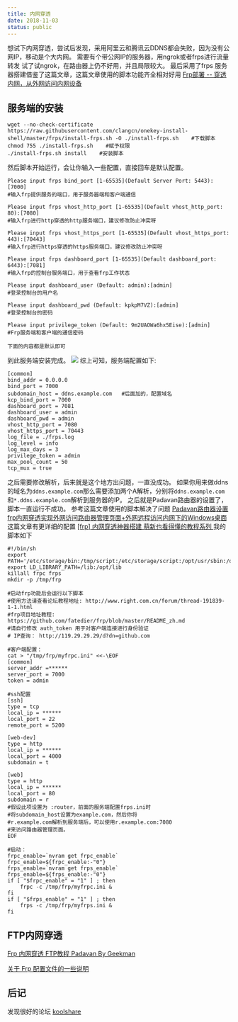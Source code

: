 ```yaml
---
title: 内网穿透
date: 2018-11-03
status: public
---
```

想试下内网穿透，尝试后发现，采用阿里云和腾讯云DDNS都会失败，因为没有公网IP，移动是个大内网。
需要有个带公网IP的服务器，用ngrok或者frps进行流量转发
试了试ngrok，在路由器上仍不好用，并且局限较大。
最后采用了frps
服务器搭建借鉴了这篇文章，这篇文章使用的脚本功能齐全相对好用
[Frp部署 -- 穿透内网，从外网访问内网设备](https://note.izhaoo.com/frp-deploy.html)

<!--more-->

## 服务端的安装
```
wget --no-check-certificate https://raw.githubusercontent.com/clangcn/onekey-install-shell/master/frps/install-frps.sh -O ./install-frps.sh    #下载脚本
chmod 755 ./install-frps.sh    #赋予权限
./install-frps.sh install    #安装脚本
```
然后脚本开始运行，会让你输入一些配置，直接回车是默认配置。
```
Please input frps bind_port [1-65535](Default Server Port: 5443):[7000]
#输入frp提供服务的端口，用于服务器端和客户端通信

Please input frps vhost_http_port [1-65535](Default vhost_http_port: 80):[7080]
#输入frp进行http穿透的http服务端口，建议修改防止冲突呀

Please input frps vhost_https_port [1-65535](Default vhost_https_port: 443):[70443]
#输入frp进行https穿透的https服务端口，建议修改防止冲突呀

Please input frps dashboard_port [1-65535](Default dashboard_port: 6443):[7081]
#输入frp的控制台服务端口，用于查看frp工作状态

Please input dashboard_user (Default: admin):[admin]
#登录控制台的用户名

Please input dashboard_pwd (Default: kpkpM7VZ):[admin]
#登录控制台的密码

Please input privilege_token (Default: 9m2UAOWa6hx5Eise):[admin]
#Frp服务端和客户端的通信密码

下面的内容都是默认即可
```
到此服务端安装完成。
![](https://images.liangs.me/notes/Notes/_image/aea9760659742daa86bf1b6b0c2c3873_20180512114749.jpg)
综上可知，服务端配置如下:
```
[common]
bind_addr = 0.0.0.0
bind_port = 7000
subdomain_host = ddns.example.com   #后面加的，配置域名
kcp_bind_port = 7000
dashboard_port = 7081
dashboard_user = admin
dashboard_pwd = admin
vhost_http_port = 7080
vhost_https_port = 70443
log_file = ./frps.log
log_level = info
log_max_days = 3
privilege_token = admin
max_pool_count = 50
tcp_mux = true
```
之后需要修改解析，后来就是这个地方出问题，一直没成功。
如果你用来做ddns的域名为`ddns.example.com`那么需要添加两个A解析，分别将`ddns.example.com`和`*.ddns.example.com`解析到服务器的IP。
之后就是Padavan路由器的设置了，脚本一直运行不成功。
参考这篇文章使用的脚本解决了问题
[Padavan路由器设置frp内网穿透实现外网访问路由器管理页面+外网远程访问内网下的Windows桌面](https://www.imokey.cn/2018/10/frp&padavan_tutorial/)
这篇文章有更详细的配置
[[frp] 内网穿透神器搭建 萌新也看得懂的教程系列
](https://lolico.moe/tutorial/frp.html)
我的脚本如下
```
#!/bin/sh
export PATH='/etc/storage/bin:/tmp/script:/etc/storage/script:/opt/usr/sbin:/opt/usr/bin:/opt/sbin:/opt/bin:/usr/local/sbin:/usr/sbin:/usr/bin:/sbin:/bin'
export LD_LIBRARY_PATH=/lib:/opt/lib
killall frpc frps
mkdir -p /tmp/frp

#启动frp功能后会运行以下脚本
#使用方法请查看论坛教程地址: http://www.right.com.cn/forum/thread-191839-1-1.html
#frp项目地址教程: https://github.com/fatedier/frp/blob/master/README_zh.md
#请自行修改 auth_token 用于对客户端连接进行身份验证
# IP查询： http://119.29.29.29/d?dn=github.com

#客户端配置：
cat > "/tmp/frp/myfrpc.ini" <<-\EOF
[common]
server_addr =******
server_port = 7000
token = admin

#ssh配置
[ssh]
type = tcp
local_ip = ******
local_port = 22
remote_port = 5200

[web-dev]
type = http
local_ip = ******
local_port = 4000
subdomain = t

[web]
type = http
local_ip = ******
local_port = 80
subdomain = r
#假设此项设置为 :router，前面的服务端配置frps.ini时
#将subdomain_host设置为example.com，然后你将
#r.example.com解析到服务端后，可以使用r.example.com:7080
#来访问路由器管理页面。
EOF

#启动：
frpc_enable=`nvram get frpc_enable`
frpc_enable=${frpc_enable:-"0"}
frps_enable=`nvram get frps_enable`
frps_enable=${frps_enable:-"0"}
if [ "$frpc_enable" = "1" ] ; then
    frpc -c /tmp/frp/myfrpc.ini &
fi
if [ "$frps_enable" = "1" ] ; then
    frps -c /tmp/frp/myfrps.ini &
fi
```
## FTP内网穿透
[Frp 内网穿透 FTP教程 Padavan By Geekman](http://www.right.com.cn/forum//forum.php?mod=viewthread&tid=332648)

[关于 Frp 配置文件的一些说明](http://www.right.com.cn/forum/thread-332617-1-1.html)

## 后记
发现很好的论坛
[koolshare](http://koolshare.cn)
